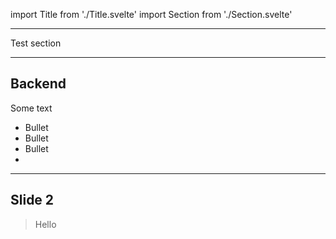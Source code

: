 import Title from './Title.svelte'
import Section from './Section.svelte'

<Title date="2019-11-19" author="Mattias Holmlund">
Presentation
</Title>

---

<Section>
Test section
</Section>

---

## Backend

Some text

- Bullet
- Bullet
- Bullet
- 
---

## Slide 2

> Hello

